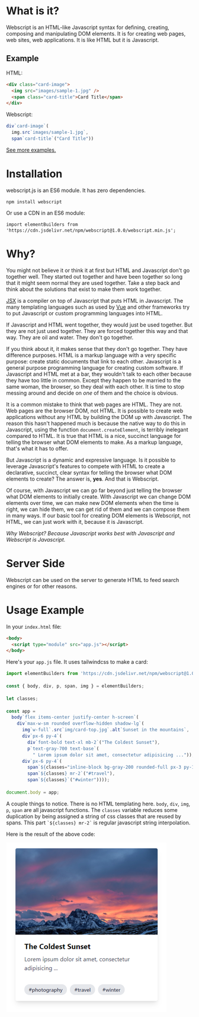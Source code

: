# What is it?
Webscript is an HTML-like Javascript syntax for defining, creating, composing and manipulating DOM elements. It is for creating web pages, web sites, web applications. It is like HTML but it is Javascript.

## Example

HTML:
```html
<div class="card-image">
  <img src="images/sample-1.jpg" />
  <span class="card-title">Card Title</span>
</div>
```

Webscript:
```javascript
div`card-image`(
  img.src`images/sample-1.jpg`,
  span`card-title`("Card Title"))
```

[See more examples.](https://mudgen.github.io/webscript/html2webscript/#bulma-card)

# Installation
webscript.js is an ES6 module. It has zero dependencies.

```
npm install webscript
```

Or use a CDN in an ES6 module:

```
import elementBuilders from 'https://cdn.jsdelivr.net/npm/webscript@1.0.0/webscript.min.js';
```
# Why?

You might not believe it or think it at first but HTML and Javascript don't go together well. They started out together and have been together so long that it might seem normal they are used together. Take a step back and think about the solutions that exist to make them work together.

[JSX](https://reactjs.org/docs/jsx-in-depth.html) is a compiler on top of Javascript that puts HTML in Javascript. The many templating languages such as used by [Vue](https://vuejs.org/v2/guide/syntax.html) and other frameworks try to put Javascript or custom programming languages into HTML.

If Javascript and HTML went together, they would just be used together. But they are not just used together. They are forced together this way and that way. They are oil and water. They don't go together.

If you think about it, it makes sense that they don't go together. They have difference purposes. HTML is a markup language with a very specific purpose: create static documents that link to each other. Javascript is a general purpose programming language for creating custom software. If Javascript and HTML met at a bar, they wouldn't talk to each other because they have too little in common. Except they happen to be married to the same woman, the browser, so they deal with each other. It is time to stop messing around and decide on *one* of them and the choice is obvious.

It is a common mistake to think that web pages are HTML. They are not. Web pages are the browser DOM, not HTML. It is possible to create web applications without any HTML by building the DOM up with Javascript. The reason this hasn't happened much is because the native way to do this in Javascript, using the function `document.createElement`, is terribly inelegant compared to HTML. It is true that HTML is a nice, succinct language for telling the browser what DOM elements to make. As a markup language, that's what it has to offer.

But Javascript is a dynamic and expressive language. Is it possible to leverage Javascript's features to compete with HTML to create a declarative, succinct, clear syntax for telling the browser what DOM elements to create? The answer is, **yes**. And that is Webscript. 

Of course, with Javascript we can go far beyond just telling the browser what DOM elements to initially create. With Javascript we can change DOM elements over time, we can make new DOM elements when the time is right, we can hide them, we can get rid of them and we can compose them in many ways. If our basic tool for creating DOM elements is Webscript, not HTML, we can just work with it, because it is Javascript.

*Why Webscript? Because Javascript works best with Javascript and Webscript is Javascript.*

# Server Side

Webscript can be used on the server to generate HTML to feed search engines or for other reasons.

# Usage Example

In your `index.html` file:
```html
<body>
  <script type="module" src="app.js"></script>
</body>
```

Here's your `app.js` file. It uses tailwindcss to make a card:

```javascript
import elementBuilders from 'https://cdn.jsdelivr.net/npm/webscript@1.0.0/webscript.min.js'

const { body, div, p, span, img } = elementBuilders;

let classes;

const app =
  body`flex items-center justify-center h-screen`(
    div`max-w-sm rounded overflow-hidden shadow-lg`(
      img`w-full`.src`img/card-top.jpg`.alt`Sunset in the mountains`,
      div`px-6 py-4`(
        div`font-bold text-xl mb-2`("The Coldest Sunset"),
        p`text-gray-700 text-base`(
          " Lorem ipsum dolor sit amet, consectetur adipisicing ...")),
      div`px-6 py-4`(
        span`${classes="inline-block bg-gray-200 rounded-full px-3 py-1 text-sm font-semibold text-gray-700"} mr-2`("#photography"),
        span`${classes} mr-2`("#travel"),
        span`${classes}`("#winter"))));

document.body = app;
```

A couple things to notice. There is no HTML templating here. `body`, `div`, `img`, `p`, `span` are all javascript functions. The `classes` variable reduces some duplication by being assigned a string of css classes that are reused by spans. This part `` `${classes} mr-2` `` is regular javascript string interpolation.

Here is the result of the above code:

![Example Webscript Result](./example.png)

